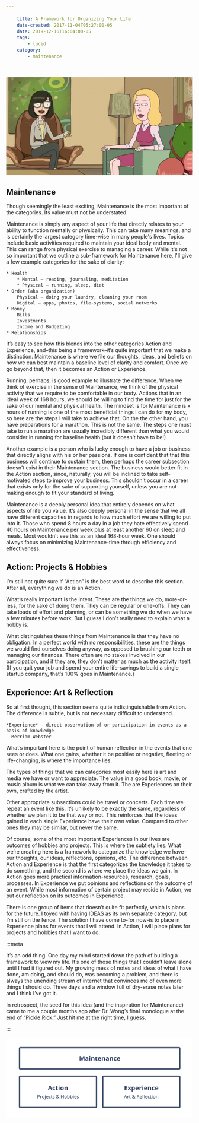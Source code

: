 ```yaml
---

    title: A Framework for Organizing Your Life
    date-created: 2017-11-04T05:27:00-05
    date: 2019-12-16T16:04:00-05
    tags:
        - lucid
    category:
        - maintenance

---
```


![Visualization of the Framework. Maintenance, Action, and Experience](1-2.png)

## Maintenance

Though seemingly the least exciting, Maintenance is the most important of the categories. Its value must not be understated.

Maintenance is simply any aspect of your life that directly relates to your ability to function mentally or physically. This can take many meanings, and is certainly the largest category time-wise in many people's lives. Topics include basic activities required to maintain your ideal body and mental. This can range from physical exercise to managing a career. While it's not so important that we outline a sub-framework for Maintenance here, I'll give a few example categories for the sake of clarity:


    * Health 
        * Mental – reading, journaling, meditation
        * Physical – running, sleep, diet
    * Order (aka organization)
        Physical – doing your laundry, cleaning your room
        Digital – apps, photos, file-systems, social networks
    * Money
        Bills
        Investments
        Income and Budgeting
    * Relationships


It’s easy to see how this blends into the other categories Action and Experience, and–this being a framework–it’s quite important that we make a distinction. Maintenance is where we file our thoughts, ideas, and beliefs on how we can best maintain a baseline level of clarity and comfort. Once we go beyond that, then it becomes an Action or Experience.

Running, perhaps, is good example to illustrate the difference. When we think of exercise in the sense of Maintenance, we think of the physical activity that we require to be comfortable in our body. Actions that in an ideal week of 168 hours, we should be willing to find the time for just for the sake of our mental and physical health. The mindset is for Maintenance is x hours of running is one of the most beneficial things I can do for my body, so here are the steps I will take to achieve that. On the the other hand, you have preparations for a marathon. This is not the same. The steps one must take to run a marathon are usually incredibly different than what you would consider in running for baseline health (but it doesn’t have to be!)

Another example is a person who is lucky enough to have a job or business that directly aligns with his or her passions. If one is confident that that this business will continue to sustain them, then perhaps the career subsection doesn’t exist in their Maintenance section. The business would better fit in the Action section, since, naturally, you will be inclined to take self-motivated steps to improve your business. This shouldn’t occur in a career that exists only for the sake of supporting yourself, unless you are not making enough to fit your standard of living.

Maintenance is a deeply personal idea that entirely depends on what aspects of life you value. It’s also deeply personal in the sense that we all have different capacities in regards to how much effort we are willing to put into it. Those who spend 8 hours a day in a job they hate effectively spend 40 hours on Maintenance per week plus at least another 60 on sleep and meals. Most wouldn’t see this as an ideal 168-hour week. One should always focus on minimizing Maintenance-time through efficiency and effectiveness.

## Action: Projects & Hobbies

I’m still not quite sure if “Action” is the best word to describe this section. After all, everything we do is an Action.

What’s really important is the intent. These are the things we do, more-or-less, for the sake of doing them. They can be regular or one-offs. They can take loads of effort and planning, or can be something we do when we have a few minutes before work. But I guess I don’t really need to explain what a hobby is.

What distinguishes these things from Maintenance is that they have no obligation. In a perfect world with no responsibilities, these are the things we would find ourselves doing anyway, as opposed to brushing our teeth or managing our finances. There often are no stakes involved in our participation, and if they are, they don’t matter as much as the activity itself. (If you quit your job and spend your entire life-savings to build a single startup company, that’s 100% goes in Maintenance.)

## Experience: Art & Reflection

So at first thought, this section seems quite indistinguishable from Action. The difference is subtle, but is not necessary difficult to understand.

    *Experience* – direct observation of or participation in events as a basis of knowledge 
    - Merriam-Webster

What’s important here is the point of human reflection in the events that one sees or does. What one gains, whether it be positive or negative, fleeting or life-changing, is where the importance lies.

The types of things that we can categories most easily here is art and media we have or want to appreciate. The value in a good book, movie, or music album is what we can take away from it. The are Experiences on their own, crafted by the artist.

Other appropriate subsections could be travel or concerts. Each time we repeat an event like this, it’s unlikely to be exactly the same, regardless of whether we plan it to be that way or not. This reinforces that the ideas gained in each single Experience have their own value. Compared to other ones they may be similar, but never the same.

Of course, some of the most important Experiences in our lives are outcomes of hobbies and projects. This is where the subtlety lies. What we’re creating here is a framework to categorize the knowledge we have-our thoughts, our ideas, reflections, opinions, etc. The difference between Action and Experience is that the first categorizes the knowledge it takes to do something, and the second is where we place the ideas we gain. In Action goes more practical information-resources, research, goals, processes. In Experience we put opinions and reflections on the outcome of an event. While most information of certain project may reside in Action, we put our reflection on its outcomes in Experience. 

There is one group of items that doesn’t quite fit perfectly, which is plans for the future. I toyed with having IDEAS as its own separate category, but I’m still on the fence. The solution I have come to-for now-is to place in Experience plans for events that I will attend. In Action, I will place plans for projects and hobbies that I want to do.

:::meta

It’s an odd thing. One day my mind started down the path of building a framework to view my life. It’s one of those things that I couldn’t leave alone until I had it figured out. My growing mess of notes and ideas of what I have done, am doing, and should do, was becoming a problem, and there is always the unending stream of internet that convinces me of even more things I should do. Three days and a window full of dry-erase notes later and I think I’ve got it.

In retrospect, the seed for this idea (and the inspiration for Maintenance) came to me a couple months ago after Dr. Wong’s final monologue at the end of [“Pickle Rick.”](https://en.wikipedia.org/wiki/Pickle_Rick) Just hit me at the right time, I guess.

:::

![Screenshot of Pickle Rick Episode](1-1.png)